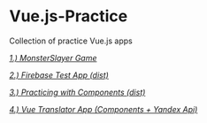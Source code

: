 # Vue.js-Practice 
Collection of practice Vue.js apps

[*1.) MonsterSlayer Game*](https://griffinmartin.github.io/Vue.js-Practice/MonsterSlayer/)

[*2.) Firebase Test App (dist)*]( https://vuefirebaseapp.herokuapp.com/)

[*3.) Practicing with Components (dist)*]( https://vuejs-components.herokuapp.com/)

[*4.) Vue Translator App (Components + Yandex Api)*]( https://griffinmartin.github.io/Vue.js-Practice/wordtranslator/dist)
